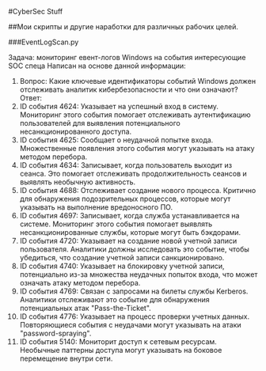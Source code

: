 #CyberSec Stuff

##Мои скрипты и другие наработки для различных рабочих целей.

###EventLogScan.py

Задача: мониторинг евент-логов Windows на события интересующие SOC спеца
Написан на основе данной информации:
1. Вопрос: Какие ключевые идентификаторы событий Windows должен отслеживать
аналитик кибербезопасности и что они означают?
Ответ:
1. ID события 4624: Указывает на успешный вход в систему. Мониторинг этого события
помогает отслеживать аутентификацию пользователей для выявления
потенциального несанкционированного доступа.
2. ID события 4625: Сообщает о неудачной попытке входа. Множественные появления
этого события могут указывать на атаку методом перебора.
3. ID события 4634: Записывает, когда пользователь выходит из сеанса. Это помогает
отслеживать продолжительность сеансов и выявлять необычную активность.
4. ID события 4688: Отслеживает создание нового процесса. Критично для
обнаружения подозрительных процессов, которые могут указывать на выполнение
вредоносного ПО.
5. ID события 4697: Записывает, когда служба устанавливается на системе.
Мониторинг этого события помогает выявлять несанкционированные службы,
которые могут быть бэкдорами.
6. ID события 4720: Указывает на создание новой учетной записи пользователя.
Аналитики должны исследовать это событие, чтобы убедиться, что создание учетной
записи санкционировано.
7. ID события 4740: Указывает на блокировку учетной записи, потенциально из-за
множества неудачных попыток входа, что может означать атаку методом перебора.
8. ID события 4769: Связан с запросами на билеты службы Kerberos. Аналитики
отслеживают это событие для обнаружения потенциальных атак "Pass-the-Ticket".
9. ID события 4776: Указывает на процесс проверки учетных данных. Повторяющиеся
события с неудачами могут указывать на атаки "password-spraying".
10. ID события 5140: Мониторит доступ к сетевым ресурсам. Необычные паттерны
доступа могут указывать на боковое перемещение внутри сети.
